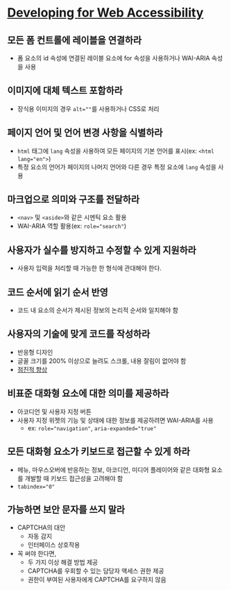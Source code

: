# [Developing for Web Accessibility](https://www.w3.org/WAI/tips/developing/)

## 모든 폼 컨트롤에 레이블을 연결하라

- 폼 요소의 id 속성에 연결된 레이블 요소에 for 속성을 사용하거나 WAI-ARIA 속성을 사용

## 이미지에 대체 텍스트 포함하라

- 장식용 이미지의 경우 `alt=""`를 사용하거나 CSS로 처리

## 페이지 언어 및 언어 변경 사항을 식별하라

- `html` 태그에 `lang` 속성을 사용하여 모든 페이지의 기본 언어를 표시(ex: `<html lang="en">`)
- 특정 요소의 언어가 페이지의 나머지 언어와 다른 경우 특정 요소에 `lang` 속성을 사용

## 마크업으로 의미와 구조를 전달하라

- `<nav>` 및 `<aside>`와 같은 시멘틱 요소 활용
- WAI-ARIA 역할 활용(ex: `role="search"`)

## 사용자가 실수를 방지하고 수정할 수 있게 지원하라

- 사용자 입력을 처리할 때 가능한 한 형식에 관대해야 한다.

## 코드 순서에 읽기 순서 반영

- 코드 내 요소의 순서가 제시된 정보의 논리적 순서와 일치해야 함

## 사용자의 기술에 맞게 코드를 작성하라

- 반응형 디자인
- 글꼴 크기를 200% 이상으로 늘려도 스크롤, 내용 잘림이 없어야 함
- [점진적 향상](https://developer.mozilla.org/ko/docs/Glossary/Progressive_Enhancement)

## 비표준 대화형 요소에 대한 의미를 제공하라

- 아코디언 및 사용자 지정 버튼
- 사용자 지정 위젯의 기능 및 상태에 대한 정보를 제공하려면 WAI-ARIA를 사용
  - ex: `role="navigation"`, `aria-expanded="true"`

## 모든 대화형 요소가 키보드로 접근할 수 있게 하라

- 메뉴, 마우스오버에 반응하는 정보, 아코디언, 미디어 플레이어와 같은 대화형 요소를 개발할 때 키보드 접근성을 고려해야 함
- `tabindex="0"`

## 가능하면 보안 문자를 쓰지 말라

- CAPTCHA의 대안
  - 자동 감지
  - 인터페이스 상호작용
- 꼭 써야 한다면,
  - 두 가지 이상 해결 방법 제공
  - CAPTCHA를 우회할 수 있는 담당자 액세스 권한 제공
  - 권한이 부여된 사용자에게 CAPTCHA를 요구하지 않음
